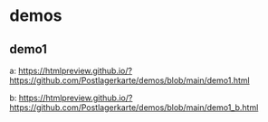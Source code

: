 # demos
## demo1
a: https://htmlpreview.github.io/?https://github.com/Postlagerkarte/demos/blob/main/demo1.html 

b: https://htmlpreview.github.io/?https://github.com/Postlagerkarte/demos/blob/main/demo1_b.html
